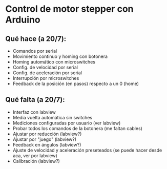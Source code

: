 # Control de motor stepper con Arduino

## Qué hace (a 20/7):
+ Comandos por serial
+ Movimiento continuo y homing con botonera
+ Homing automático con microswitches
+ Config. de velocidad por serial
+ Config. de aceleración por serial
+ Interrupción por microswitches
+ Feedback de la posición (en pasos) respecto a un 0 (home)

## Qué falta (a 20/7):
+ Interfaz con labview
+ Media vuelta automática sin switches
+ Mediciones configuradas por usuario (ver labview)
+ Probar todos los comandos de la botonera (me faltan cables)
+ Ajustar por reducción (labview?)
+ Ajustar por "juego" (labview?)
+ Feedback en ángulos (labview?)
+ Ajuste de velocidad y aceleración preseteados (se puede hacer desde aca, ver por labview)
+ Calibración (labview?)
